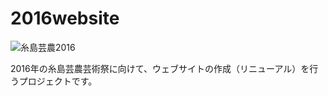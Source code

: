 # 2016website

![糸島芸農2016](https://cloud.githubusercontent.com/assets/90103/12130004/a5a02842-b44a-11e5-826d-4167102c0ffa.png)

2016年の糸島芸農芸術祭に向けて、ウェブサイトの作成（リニューアル）を行うプロジェクトです。
